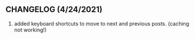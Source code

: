 ## CHANGELOG (4/24/2021)

1. added keyboard shortcuts to move to next and previous posts. (caching not working!)
